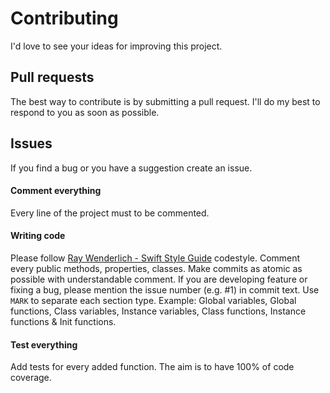 Contributing
============
I'd love to see your ideas for improving this project.

## Pull requests
The best way to contribute is by submitting a pull request.
I'll do my best to respond to you as soon as possible.

## Issues
If you find a bug or you have a suggestion create an issue.

#### Comment everything
Every line of the project must to be commented.

#### Writing code
Please follow [Ray Wenderlich - Swift Style Guide](https://github.com/raywenderlich/swift-style-guide#correctness) codestyle. Comment every public methods, properties, classes. Make commits as atomic as possible with understandable comment. If you are developing feature or fixing a bug, please mention the issue number (e.g. #1) in commit text.
Use ```MARK``` to separate each section type.
Example: Global variables, Global functions, Class variables, Instance variables, Class functions, Instance functions & Init functions.

#### Test everything
Add tests for every added function. The aim is to have 100% of code coverage.
